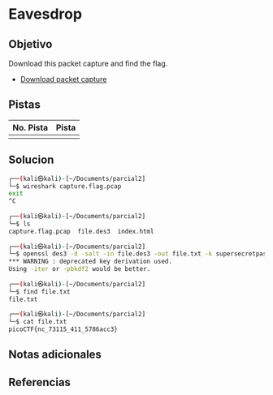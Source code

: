 # Eavesdrop

## Objetivo
Download this packet capture and find the flag.

- [Download packet capture](https://artifacts.picoctf.net/c/133/capture.flag.pcap)

## Pistas

| No. Pista | Pista |
| --------- | ----- |
|           |       |


## Solucion
```bash
┌──(kali㉿kali)-[~/Documents/parcial2]
└─$ wireshark capture.flag.pcap 
exit    
^C
                                                            
┌──(kali㉿kali)-[~/Documents/parcial2]
└─$ ls                         
capture.flag.pcap  file.des3  index.html
                                                            
┌──(kali㉿kali)-[~/Documents/parcial2]
└─$ openssl des3 -d -salt -in file.des3 -out file.txt -k supersecretpassword123
*** WARNING : deprecated key derivation used.
Using -iter or -pbkdf2 would be better.
                                                            
┌──(kali㉿kali)-[~/Documents/parcial2]
└─$ find file.txt                  
file.txt
                                                            
┌──(kali㉿kali)-[~/Documents/parcial2]
└─$ cat file.txt         
picoCTF{nc_73115_411_5786acc3} 
```

## Notas adicionales

## Referencias